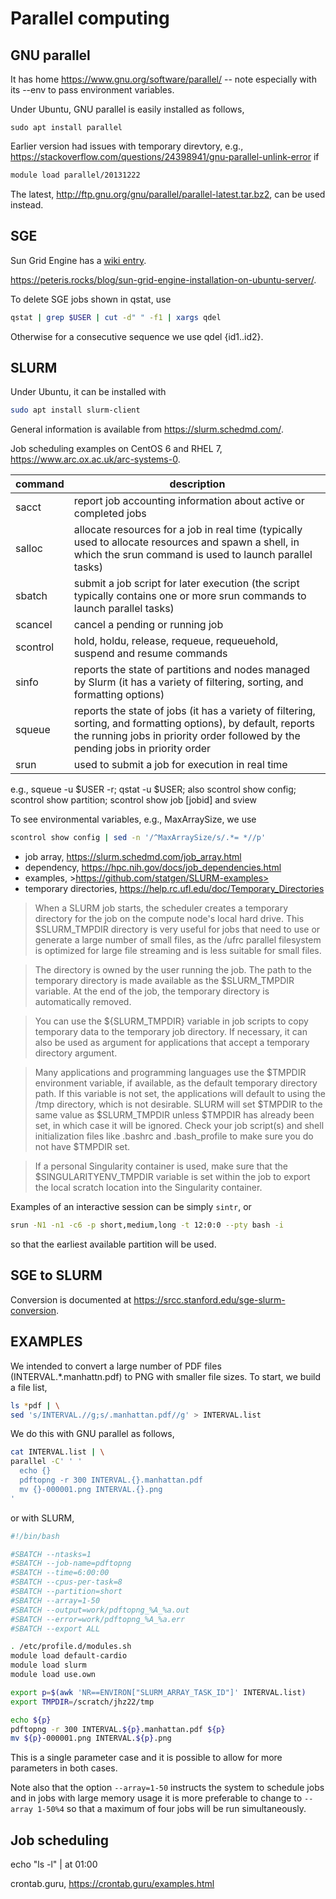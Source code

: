 # Parallel computing

## GNU parallel

It has home <https://www.gnu.org/software/parallel/> -- note especially with its --env to pass environment variables.

Under Ubuntu, GNU parallel is easily installed as follows,
```{bash}
sudo apt install parallel
```
Earlier version had issues with temporary direvtory, e.g., <https://stackoverflow.com/questions/24398941/gnu-parallel-unlink-error>
if 
```bash
module load parallel/20131222
```
The latest, <http://ftp.gnu.org/gnu/parallel/parallel-latest.tar.bz2>, can be used instead.

## SGE

Sun Grid Engine has a [wiki entry](https://en.wikipedia.org/wiki/Oracle_Grid_Engine).

<https://peteris.rocks/blog/sun-grid-engine-installation-on-ubuntu-server/>.

To delete SGE jobs shown in qstat, use 
```bash
qstat | grep $USER | cut -d" " -f1 | xargs qdel
```
Otherwise for a consecutive sequence we use qdel {id1..id2}.

## SLURM

Under Ubuntu, it can be installed with
```bash
sudo apt install slurm-client
```

General information is available from <https://slurm.schedmd.com/>.

Job scheduling examples on CentOS 6 and RHEL 7, <https://www.arc.ox.ac.uk/arc-systems-0>.

command | description
--------|-------------
sacct 	| report job accounting information about active or completed jobs
salloc 	| allocate resources for a job in real time (typically used to allocate resources and spawn a shell, in which the srun command is used to launch parallel tasks)
sbatch 	| submit a job script for later execution (the script typically contains one or more srun commands to launch parallel tasks)
scancel | cancel a pending or running job
scontrol| hold, holdu, release, requeue, requeuehold, suspend and resume commands
sinfo 	| reports the state of partitions and nodes managed by Slurm (it has a variety of filtering, sorting, and formatting options)
squeue 	| reports the state of jobs (it has a variety of filtering, sorting, and formatting options), by default, reports the running jobs in priority order followed by the pending jobs in priority order
srun 	| used to submit a job for execution in real time

e.g., squeue -u $USER -r; qstat -u $USER; also scontrol show config; scontrol show partition; scontrol show job [jobid] and sview

To see environmental variables, e.g., MaxArraySize, we use
```bash
scontrol show config | sed -n '/^MaxArraySize/s/.*= *//p'
```

* job array, <https://slurm.schedmd.com/job_array.html>
* dependency, <https://hpc.nih.gov/docs/job_dependencies.html>
* examples, >https://github.com/statgen/SLURM-examples>
* temporary directories, <https://help.rc.ufl.edu/doc/Temporary_Directories>

> When a SLURM job starts, the scheduler creates a temporary directory for the job on the compute node's local hard drive. This $SLURM_TMPDIR directory is very useful for jobs that need to use or generate a large number of small files, as the /ufrc parallel filesystem is optimized for large file streaming and is less suitable for small files.

> The directory is owned by the user running the job. The path to the temporary directory is made available as the $SLURM_TMPDIR variable. At the end of the job, the temporary directory is automatically removed.

> You can use the ${SLURM_TMPDIR} variable in job scripts to copy temporary data to the temporary job directory. If necessary, it can also be used as argument for applications that accept a temporary directory argument.

> Many applications and programming languages use the $TMPDIR environment variable, if available, as the default temporary directory path. If this variable is not set, the applications will default to using the /tmp directory, which is not desirable. SLURM will set $TMPDIR to the same value as $SLURM_TMPDIR unless $TMPDIR has already been set, in which case it will be ignored. Check your job script(s) and shell initialization files like .bashrc and .bash_profile to make sure you do not have $TMPDIR set.

> If a personal Singularity container is used, make sure that the $SINGULARITYENV_TMPDIR variable is set within the job to export the local scratch location into the Singularity container. 

Examples of an interactive session can be simply `sintr`, or
```bash
srun -N1 -n1 -c6 -p short,medium,long -t 12:0:0 --pty bash -i
```
so that the earliest available partition will be used.

## SGE to SLURM

Conversion is documented at <https://srcc.stanford.edu/sge-slurm-conversion>.

## EXAMPLES

We intended to convert a large number of PDF files (INTERVAL.*.manhattn.pdf) to PNG with smaller file sizes. To start, we build a file list,

```bash
ls *pdf | \
sed 's/INTERVAL.//g;s/.manhattan.pdf//g' > INTERVAL.list
```
We do this with GNU parallel as follows,
```bash
cat INTERVAL.list | \
parallel -C' ' '
  echo {}
  pdftopng -r 300 INTERVAL.{}.manhattan.pdf
  mv {}-000001.png INTERVAL.{}.png
'
```
or with SLURM,
```bash
#!/bin/bash

#SBATCH --ntasks=1
#SBATCH --job-name=pdftopng
#SBATCH --time=6:00:00
#SBATCH --cpus-per-task=8
#SBATCH --partition=short
#SBATCH --array=1-50
#SBATCH --output=work/pdftopng_%A_%a.out
#SBATCH --error=work/pdftopng_%A_%a.err
#SBATCH --export ALL

. /etc/profile.d/modules.sh
module load default-cardio
module load slurm
module load use.own

export p=$(awk 'NR==ENVIRON["SLURM_ARRAY_TASK_ID"]' INTERVAL.list)
export TMPDIR=/scratch/jhz22/tmp

echo ${p}
pdftopng -r 300 INTERVAL.${p}.manhattan.pdf ${p}
mv ${p}-000001.png INTERVAL.${p}.png

```
This is a single parameter case and it is possible to allow for more parameters in both cases.

Note also that the option `--array=1-50` instructs the system to schedule jobs and in jobs with large memory usage it is more preferable to change to `--array 1-50%4` so that a maximum of four jobs will be run simultaneously.

## Job scheduling

echo "ls -l" | at 01:00

crontab.guru, <https://crontab.guru/examples.html>
